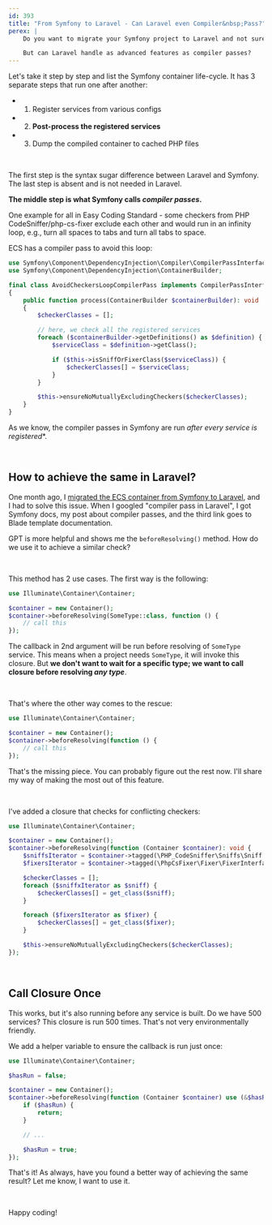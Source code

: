 ```yaml
---
id: 393
title: "From Symfony to Laravel - Can Laravel even Compiler&nbsp;Pass?"
perex: |
    Do you want to migrate your Symfony project to Laravel and not sure if it "handles it"? Switching containers is pretty [straighfowrad](/blog/experiment-how-i-replaced-symfony-di-with-laravel-container-in-ecs) for the most parts.

    But can Laravel handle as advanced features as compiler passes?
---
```


Let's take it step by step and list the Symfony container life-cycle. It has 3 separate steps that run one after another:

* 1. Register services from various configs
* 2. **Post-process the registered services**
* 3. Dump the compiled container to cached PHP files

<br>

The first step is the syntax sugar difference between Laravel and Symfony. The last step is absent and is not needed in Laravel.

**The middle step is what Symfony calls *compiler passes*.**

One example for all in Easy Coding Standard - some checkers from PHP CodeSniffer/php-cs-fixer exclude each other and would run in an infinity loop, e.g., turn all spaces to tabs and turn all tabs to space.

ECS has a compiler pass to avoid this loop:

```php
use Symfony\Component\DependencyInjection\Compiler\CompilerPassInterface;
use Symfony\Component\DependencyInjection\ContainerBuilder;

final class AvoidCheckersLoopCompilerPass implements CompilerPassInterface
{
    public function process(ContainerBuilder $containerBuilder): void
    {
        $checkerClasses = [];

        // here, we check all the registered services
        foreach ($containerBuilder->getDefinitions() as $definition) {
            $serviceClass = $definition->getClass();

            if ($this->isSniffOrFixerClass($serviceClass)) {
                $checkerClasses[] = $serviceClass;
            }
        }

        $this->ensureNoMutuallyExcludingCheckers($checkerClasses);
    }
}
```

As we know, the compiler passes in Symfony are run *after every service is registered**.

<br>

## How to achieve the same in Laravel?

One month ago, I [migrated the ECS container from Symfony to Laravel](/blog/experiment-how-i-replaced-symfony-di-with-laravel-container-in-ecs), and I had to solve this issue. When I googled "compiler pass in Laravel", I got Symfony docs, my post about compiler passes, and the third link goes to Blade template documentation.


GPT is more helpful and shows me the `beforeResolving()` method. How do we use it to achieve a similar check?

<br>

This method has 2 use cases. The first way is the following:

```php
use Illuminate\Container\Container;

$container = new Container();
$container->beforeResolving(SomeType::class, function () {
    // call this
});
```

The callback in 2nd argument will be run before resolving of `SomeType` service. This means when a project needs `SomeType`, it will invoke this closure. But **we don't want to wait for a specific type; we want to call closure before resolving *any type***.

<br>

That's where the other way comes to the rescue:

```php
use Illuminate\Container\Container;

$container = new Container();
$container->beforeResolving(function () {
    // call this
});
```

That's the missing piece. You can probably figure out the rest now. I'll share my way of making the most out of this feature.

<br>

I've added a closure that checks for conflicting checkers:

```php
use Illuminate\Container\Container;

$container = new Container();
$container->beforeResolving(function (Container $container): void {
    $sniffsIterator = $container->tagged(\PHP_CodeSniffer\Sniffs\Sniff::class);
    $fixersIterator = $container->tagged(\PhpCsFixer\Fixer\FixerInterface::class);

    $checkerClasses = [];
    foreach ($sniffxIterator as $sniff) {
        $checkerClasses[] = get_class($sniff);
    }

    foreach ($fixersIterator as $fixer) {
        $checkerClasses[] = get_class($fixer);
    }

    $this->ensureNoMutuallyExcludingCheckers($checkerClasses);
});
```

<br>

## Call Closure Once

This works, but it's also running before any service is built. Do we have 500 services? This closure is run 500 times. That's not very environmentally friendly.

We add a helper variable to ensure the callback is run just once:

```php
use Illuminate\Container\Container;

$hasRun = false;

$container = new Container();
$container->beforeResolving(function (Container $container) use (&$hasRun) {
    if ($hasRun) {
        return;
    }

    // ...

    $hasRun = true;
});
```

That's it! As always, have you found a better way of achieving the same result? Let me know, I want to use it.

<br>

Happy coding!
